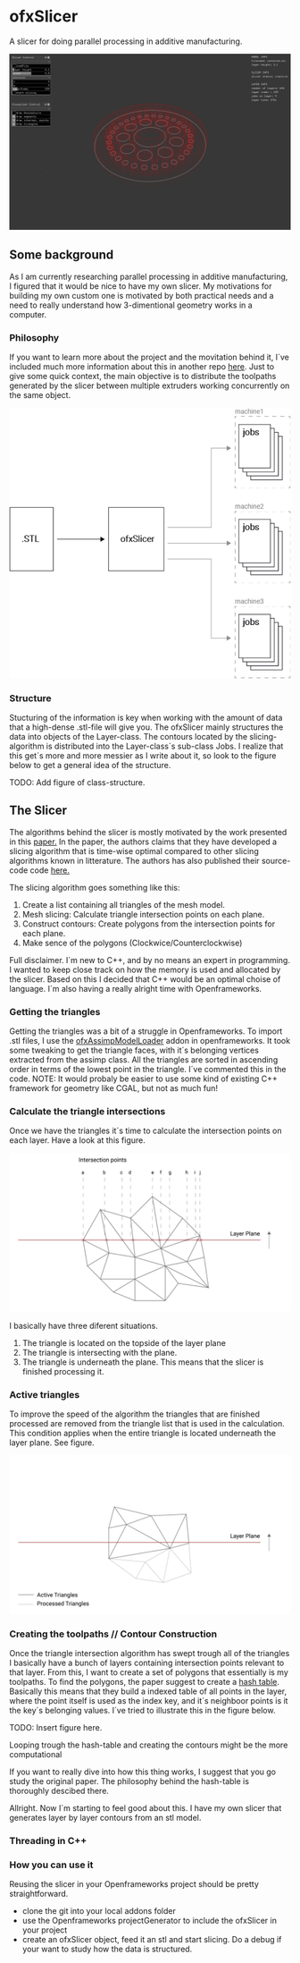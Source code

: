 # ofxSlicer

A slicer for doing parallel processing in additive manufacturing. 

![current](docs/img/currentOverview.png)

## Some background

As I am currently researching parallel processing in additive manufacturing, I figured that it would be nice to have my own slicer. My motivations for building my own custom one is motivated by both practical needs and a need to really understand how 3-dimentional geometry works in a computer.  

### Philosophy 

If you want to learn more about the project and the movitation behind it, I´ve included much more information about this in another repo [here](https://github.com/frikkfossdal/fluffy-octo-potato).  Just to give some quick context, the main objective is to distribute the toolpaths generated by the slicer between multiple extruders working concurrently on the same object. 

![philosophy](docs/img/philosophy.png)

### Structure

Stucturing of the information is key when working with the amount of data that a high-dense .stl-file will give you. The ofxSlicer mainly structures the data into objects of the Layer-class. The contours located by the slicing-algorithm is distributed into the Layer-class´s  sub-class Jobs. I realize that this get´s more and more messier as I write about it, so look to the figure below to get a general idea of the structure. 

TODO: Add figure of class-structure.

## The Slicer

The algorithms behind the slicer is mostly motivated by the work presented in this [paper.](http://www.dainf.ct.utfpr.edu.br/%7Emurilo/public/CAD-slicing.pdf) In the paper, the authors claims that they have developed a slicing algorithm that is time-wise optimal compared to other slicing algorithms known in litterature. The authors has also published their source-code code [here.](http://www.dainf.ct.utfpr.edu.br/~rminetto/projects/slicing/) 

The slicing algorithm goes something like this:

1. Create a list containing all triangles of the mesh model.
2. Mesh slicing:  Calculate triangle intersection points on each plane.
3. Construct contours: Create polygons from the intersection points for each plane.
4. Make sence of the polygons (Clockwice/Counterclockwise)

Full disclaimer. I´m new to C++, and by no means an expert in programming. I wanted to keep close track on how the memory is used and allocated by the slicer. Based on this I decided that C++ would be an optimal choise of language.  I´m also having a really alright time with Openframeworks. 

### Getting the triangles 

Getting the triangles was a bit of a struggle in Openframeworks. To import .stl files, I use the [ofxAssimpModelLoader](http://openframeworks.cc/documentation/ofxAssimpModelLoader/ofxAssimpModelLoader/) addon in openframeworks.  It took some tweaking to get the triangle faces, with it´s belonging vertices extracted from the assimp class. All the triangles are sorted in ascending order in terms of the lowest point in the triangle. I´ve commented this in the code. NOTE: It would probaly be easier to use some kind of existing C++ framework for geometry like CGAL, but not as much fun! 

### Calculate the triangle intersections 

Once we have the triangles it´s time to calculate the intersection points on each layer. Have a look at this figure. 


![triangleInter](docs/img/triangle_slicing-01.png)


I basically have three diferent situations. 
1. The triangle is located on the topside of the layer plane 
2. The triangle is intersecting with the plane. 
3. The triangle is underneath the plane. This means that the slicer is finished processing it. 


### Active triangles 

To improve the speed of the algorithm the triangles that are finished processed are removed from the triangle list that is used in the calculation. This condition applies when the entire triangle is located underneath the layer plane. See figure. 

![active triangles](docs/img/triangle_slicing-02.png)


### Creating the toolpaths // Contour Construction 

Once the triangle intersection algorithm has swept trough all of the triangles I basically have a bunch of layers containing intersection points relevant to that layer. From this, I want to create a set of polygons that essentially is my toolpaths. To find the polygons, the paper suggest to create a [hash table](https://en.wikipedia.org/wiki/Hash_table). Basically this means that they build a indexed table of all points in the layer,  where the point itself is used as the index key, and it´s neighboor points is it the key´s belonging values.  I´ve tried to illustrate this in the figure below.

TODO: Insert figure here. 

Looping trough the hash-table and creating the contours might be the more computational 

If you want to really dive into how this thing works, I suggest that you go study the original paper.  The philosophy behind the hash-table is thoroughly descibed there. 

Allright. Now I´m starting to feel good about this. I have my own slicer that generates layer by layer contours from an stl model. 

### Threading in C++

### How you can use it
Reusing the slicer in your Openframeworks project should be pretty straightforward. 
* clone the git into your local addons folder
* use the Openframeworks projectGenerator to include the ofxSlicer in your project 
* create an ofxSlicer object, feed it an stl and start slicing. Do a debug if your want to study how the data is structured. 

##

